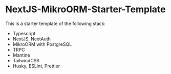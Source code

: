 # NextJS-MikroORM-Starter-Template

This is a starter template of the following stack:

-   Typescript
-   NextJS, NextAuth
-   MikroORM with PostgreSQL
-   TRPC
-   Mantine
-   TailwindCSS
-   Husky, ESLint, Prettier
